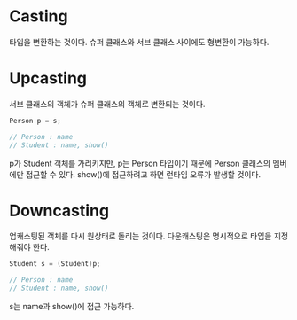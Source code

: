 # Casting
타입을 변환하는 것이다. 슈퍼 클래스와 서브 클래스 사이에도 형변환이 가능하다.

# Upcasting
서브 클래스의 객체가 슈퍼 클래스의 객체로 변환되는 것이다. 
```java
Person p = s;

// Person : name
// Student : name, show()
```
p가 Student 객체를 가리키지만, p는 Person 타입이기 때문에 Person 클래스의 멤버에만 접근할 수 있다. show()에 접근하려고 하면 런타임 오류가 발생할 것이다.

# Downcasting
업캐스팅된 객체를 다시 원상태로 돌리는 것이다. 다운캐스팅은 명시적으로 타입을 지정해줘야 한다.
```java
Student s = (Student)p;

// Person : name
// Student : name, show()
```
s는 name과 show()에 접근 가능하다.
